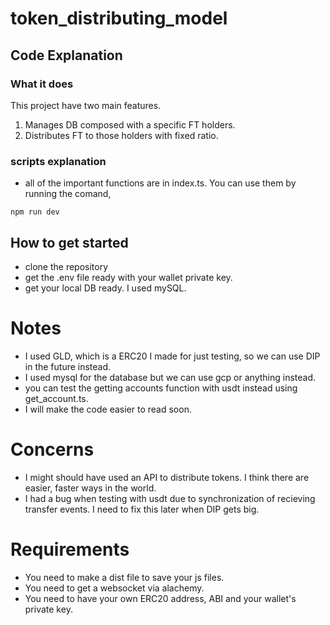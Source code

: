 # token_distributing_model

## Code Explanation
### What it does
This project have two main features.
1. Manages DB composed with a specific FT holders.
2. Distributes FT to those holders with fixed ratio.

### scripts explanation

* all of the important functions are in index.ts. You can use them by running the comand, 
```
npm run dev
```

## How to get started

* clone the repository
* get the .env file ready with your wallet private key.
* get your local DB ready. I used mySQL.


# Notes

* I used GLD, which is a ERC20 I made for just testing, so we can use DIP in the future instead.
* I used mysql for the database but we can use gcp or anything instead.
* you can test the getting accounts function with usdt instead using get_account.ts.
* I will make the code easier to read soon.

# Concerns

* I might should have used an API to distribute tokens. I think there are easier, faster ways in the world.
* I had a bug when testing with usdt due to synchronization of recieving transfer events. I need to fix this later when DIP gets big.   

# Requirements

* You need to make a dist file to save your js files.
* You need to get a websocket via alachemy.
* You need to have your own ERC20 address, ABI and your wallet's private key.

